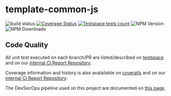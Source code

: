 # template-common-js

![build status](https://github.com/tpl-fork-dependaboot/template-common-js/actions/workflows/test.yml/badge.svg)
[![Coverage Status](https://coveralls.io/repos/github/tpl-fork-dependaboot/template-common-js/badge.svg?branch=)](https://coveralls.io/github/tpl-fork-dependaboot/template-common-js?branch=)
[![Testspace tests count](https://img.shields.io/testspace/total//tpl-fork-dependaboot/template-common-js/main)](https://.testspace.com/projects/)
![NPM Version](https://img.shields.io/npm/v/template-common-js)
![NPM Downloads](https://img.shields.io/npm/dw/template-common-js)

<!-- Put your README description here -->

## Code Quality

All unit test executed on each branch/PR are listed/described on
[testspace](https://tpl-fork-dependaboot/template-common-js.testspace.com/projects/) and
on our [internal CI Report Repository](https://github.com/tpl-fork-dependaboot/template-common-js//tree/main/template-common-js/).

Coverage information and history is also avalailable on [coveralls](https://coveralls.io/github/tpl-fork-dependaboot/template-common-js)
and on our [internal CI Report Repository](https://github.com///tree/main/template-common-js/).

The DevSecOps pipeline used on this project are documented on [this page](./.github/DevSecOps.md).